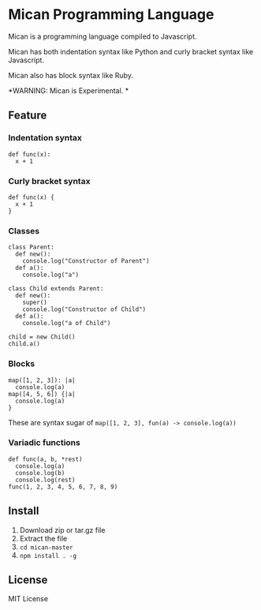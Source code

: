 Mican Programming Language
=============================
Mican is a programming language compiled to Javascript.

Mican has both indentation syntax like Python and curly bracket syntax like Javascript.

Mican also has block syntax like Ruby.

*WARNING: Mican is Experimental. *


Feature
---------
### Indentation syntax

    def func(x):
      x + 1
### Curly bracket syntax

    def func(x) {
      x + 1
    }
### Classes

    class Parent:
      def new():
        console.log("Constructor of Parent")
      def a():
        console.log("a")
        
    class Child extends Parent:
      def new():
        super()
        console.log("Constructor of Child")
      def a():
        console.log("a of Child")
        
    child = new Child()
    child.a()
### Blocks
    map([1, 2, 3]): |a|
      console.log(a)
    map([4, 5, 6]) {|a|
      console.log(a)
    }
These are syntax sugar of
    `map([1, 2, 3], fun(a) -> console.log(a))`
### Variadic functions

    def func(a, b, *rest)
      console.log(a)
      console.log(b)
      console.log(rest)
    func(1, 2, 3, 4, 5, 6, 7, 8, 9)

Install
---------
1. Download zip or tar.gz file
2. Extract the file
3. `cd mican-master`
4. `npm install . -g`

License
--------
MIT License
